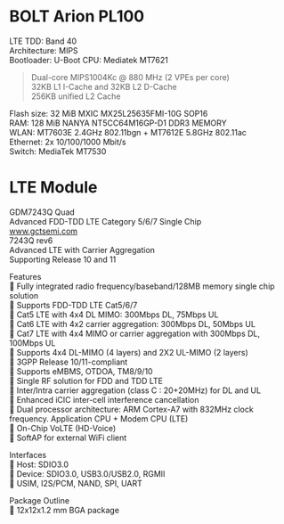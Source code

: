 # BOLT Arion PL100
LTE TDD: Band 40   
Architecture: MIPS  
Bootloader: U-Boot
CPU: Mediatek MT7621  
> Dual-core MIPS1004Kc @ 880 MHz (2 VPEs per core)  
> 32KB L1 I-Cache and 32KB L2 D-Cache  
> 256KB unified L2 Cache  

Flash size: 32 MiB MXIC MX25L25635FMI-10G SOP16  
RAM: 128 MiB NANYA NT5CC64M16GP-D1 DDR3 MEMORY  
WLAN: MT7603E 2.4GHz 802.11bgn + MT7612E 5.8GHz 802.11ac  
Ethernet: 2x 10/100/1000 Mbit/s  
Switch:	MediaTek MT7530

# LTE Module
GDM7243Q Quad  
Advanced FDD-TDD LTE Category 5/6/7 Single Chip  
www.gctsemi.com  
7243Q rev6  
Advanced LTE with Carrier Aggregation  
Supporting Release 10 and 11  

Features  
 Fully integrated radio frequency/baseband/128MB memory single chip solution  
 Supports FDD-TDD LTE Cat5/6/7  
 Cat5 LTE with 4x4 DL MIMO: 300Mbps DL, 75Mbps UL  
 Cat6 LTE with 4x2 carrier aggregation: 300Mbps DL, 50Mbps UL  
 Cat7 LTE with 4x4 MIMO or carrier aggregation with 300Mbps DL, 100Mbps UL  
 Supports 4x4 DL-MIMO (4 layers) and 2X2 UL-MIMO (2 layers)  
 3GPP Release 10/11-compliant  
 Supports eMBMS, OTDOA, TM8/9/10  
 Single RF solution for FDD and TDD LTE  
 Inter/Intra carrier aggregation (class C : 20+20MHz) for DL and UL  
 Enhanced iCIC inter-cell interference cancellation  
 Dual processor architecture: ARM Cortex-A7 with 832MHz clock frequency. Application CPU + Modem CPU (LTE)  
 On-Chip VoLTE (HD-Voice)  
 SoftAP for external WiFi client  

Interfaces  
 Host: SDIO3.0  
 Device: SDIO3.0, USB3.0/USB2.0, RGMII  
 USIM, I2S/PCM, NAND, SPI, UART  

Package Outline  
 12x12x1.2 mm BGA package  
